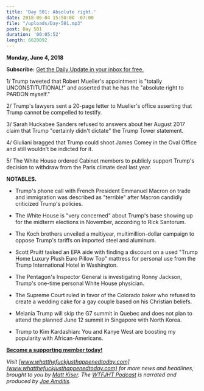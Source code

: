 ```yaml
---
title: 'Day 501: Absolute right.'
date: 2018-06-04 15:50:00 -07:00
file: "/uploads/Day-501.mp3"
post: Day 501
duration: '00:05:52'
length: 6620092
---
```


**Monday, June 4, 2018**

**Subscribe:** [Get the Daily Update in your inbox for free.](https://whatthefuckjusthappenedtoday.com/subscribe/)

1/ Trump tweeted that Robert Mueller's appointment is "totally UNCONSTITUTIONAL!" and asserted that he has the "absolute right to PARDON myself."

2/ Trump's lawyers sent a 20-page letter to Mueller's office asserting that Trump cannot be compelled to testify.

3/ Sarah Huckabee Sanders refused to answers about her August 2017 claim that Trump "certainly didn't dictate" the Trump Tower statement.

4/ Giuliani bragged that Trump could shoot James Comey in the Oval Office and still wouldn't be indicted for it.

5/ The White House ordered Cabinet members to publicly support Trump's decision to withdraw from the Paris climate deal last year.

**NOTABLES.**

* Trump's phone call with French President Emmanuel Macron on trade and immigration was described as "terrible" after Macron candidly criticized Trump's policies.

* The White House is "very concerned" about Trump's base showing up for the midterm elections in November, according to Rick Santorum.

* The Koch brothers unveiled a multiyear, multimillion-dollar campaign to oppose Trump's tariffs on imported steel and aluminum.

* Scott Pruitt tasked an EPA aide with finding a discount on a used "Trump Home Luxury Plush Euro Pillow Top" mattress for personal use from the Trump International Hotel in Washington.

* The Pentagon's Inspector General is investigating Ronny Jackson, Trump's one-time personal White House physician.

* The Supreme Court ruled in favor of the Colorado baker who refused to create a wedding cake for a gay couple based on his Christian beliefs.

* Melania Trump will skip the G7 summit in Quebec and does not plan to attend the planned June 12 summit in Singapore with North Korea.

* Trump to Kim Kardashian: You and Kanye West are boosting my popularity with African-Americans.

**[Become a supporting member today!](https://whatthefuckjusthappenedtoday.com/membership/?utm_source=2017\+Donors&utm_campaign=8dccd905d9-&utm_medium=email&utm_term=0_3bd36f654c-8dccd905d9-169730397)**

*Visit [www.whatthefuckjusthappenedtoday.com](www.whatthefuckjusthappenedtoday.com) for more news and headlines, brought to you by [Matt Kiser](https://twitter.com/Matt_Kiser). The [WTFJHT Podcast](https://whatthefuckjusthappenedtoday.com/podcasts/) is narrated and produced by [Joe Amditis](https://twitter.com/jsamditis).*